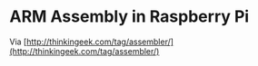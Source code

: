 # ARM Assembly in Raspberry Pi

Via [http://thinkingeek.com/tag/assembler/](http://thinkingeek.com/tag/assembler/)
